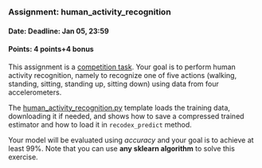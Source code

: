 ### Assignment: human_activity_recognition
#### Date: Deadline: Jan 05, 23:59
#### Points: 4 points+4 bonus

This assignment is a [competition task](#competitions). Your goal
is to perform human activity recognition, namely to recognize one
of five actions (walking, standing, sitting, standing up, sitting down)
using data from four accelerometers.

The [human_activity_recognition.py](https://github.com/ufal/npfl129/tree/past-1920/labs/08/human_activity_recognition.py)
template loads the training data, downloading it if needed, and
shows how to save a compressed trained estimator and how to load it in
`recodex_predict` method.

Your model will be evaluated using _accuracy_ and your goal is to achieve at
least 99%. Note that you can use **any sklearn algorithm** to solve this
exercise.
